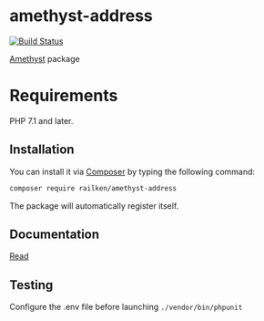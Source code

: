 # amethyst-address

[![Build Status](https://travis-ci.org/railken/amethyst-address.svg?branch=master)](https://travis-ci.org/railken/amethyst-address)

[Amethyst](https://github.com/railken/amethyst) package

# Requirements

PHP 7.1 and later.

## Installation

You can install it via [Composer](https://getcomposer.org/) by typing the following command:

```bash
composer require railken/amethyst-address
```

The package will automatically register itself.

## Documentation

[Read](docs/index.md)

## Testing

Configure the .env file before launching `./vendor/bin/phpunit`